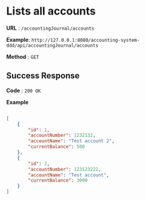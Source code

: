 # Lists all accounts

**URL** : `/accountingJournal/accounts`

**Example**: `http://127.0.0.1:8080/accounting-system-ddd/api/accountingJournal/accounts`

**Method** : `GET`

## Success Response

**Code** : `200 OK`

 
**Example**

````json

[
    {
        "id": 1,
        "accountNumber": 1232132,
        "accountName": "Test account 2",
        "currentBalance": 500
    },
    {
        "id": 2,
        "accountNumber": 123123222,
        "accountName": "Test account",
        "currentBalance": 3000
    }
]

````

